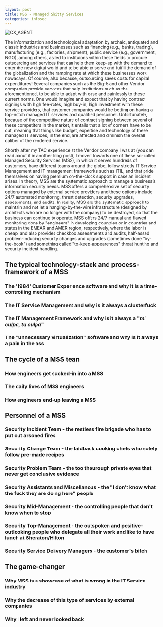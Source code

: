 ```yaml
---
layout: post
title: MSS - Managed Shitty Services
categories: infosec
---
```


![CX_AGENT](https://dcgc.io/cx_agent.png)

The informatization and technological adaptation by archaic, antiquated and classic industries and businesses such as financing (e.g., banks, trading), manufacturing (e.g., factories, shipment), public service (e.g., government, NGO), among others, as led to instituions within these fields to procure outsourcing and services that can help them keep-up with the demand to enter the new digital world and to be able to serve and fulfill the demand of the globalization and the ramping rate at which these businesses work nowadays. Of course, also because, outsourcing saves costs for capital expenditures! Several companies such as the Big-5 and other Vendor companies provide services that help institutions such as the aforementioned, to be able to adapt with ease and painlessly to these current norms. One would imagine and expect that by having contract signings with high fee-rates, high buy-in, high investment with these service providers, that customer companies would be betting on having a top-notch managed IT services and qualified personnel. Unfortunately, because of the competitive nature of contract signing between several of these competitors in the market, it entails that a lot of corners have to be cut, meaning that things like budget, expertise and technology of these managed IT services, in the end, are affected and diminish the overall caliber of the rendered service. 

Shortly after my TAC experience at the Vendor company I was at (you can read about it in another blog post), I moved towards one of these so-called Managed Security Services (MSS), in which it serves hundreds of customers, have different teams around the globe, follow strictly IT Service Management and IT management frameworks such as ITIL, and that pride themselves on having premium on-the-clock support in case an incident arises. In theory, MSS are the systematic approach to manage a business’s information security needs. MSS offers a comprehensive set of security options managed by external service providers and these options include 24/7 automated monitoring, threat detection, security upgrades, assessments, and audits. In reality, MSS are the systematic approach to maintain and not let a hanging-by-the-wire infrastructure (designed by architects who are no longer with the company) to be destroyed, so that the business can continue to operate. MSS offers 24/7 manual and flawed monitoring done by "engineers" in developing countries or in countries and states in the EMEAR and AMER region, respectively, where the labor is cheap, and also provides checkbox assessments and audits, half-assed problem-inducing security changes and upgrades (sometimes done "by-the-book") and something called "to-keep-appearences" threat hunting and security incident handling.

## The typical technology-stack and process-framework of a MSS

### The '1984' Customer Experience software and why it is a time-controlling mechanism

### The IT Service Management and why is it always a clusterfuck

### The IT Management Framework and why is it always a "_mi culpa, tu culpa_"

### The "unnecessary virtualization" software and why is it always a pain in the ass

## The cycle of a MSS tean

### How engineers get sucked-in into a MSS

### The daily lives of MSS engineers

### How engineers end-up leaving a MSS

## Personnel of a MSS

### Security Incident Team - the restless fire brigade who has to put out arsoned fires

### Security Change Team - the laidback cooking chefs who solely follow pre-made recipes 

### Security Problem Team - the too thourough private eyes that never get conclusive evidence

### Security Assistants and Miscellanous - the "I don't know what the fuck they are doing here" people

### Security Mid-Management - the controlling people that don't know when to stop

### Security Top-Management - the outspoken and positive-outlooking people who delegate all their work and like to have lunch at Sheraton/Hilton

### Security Service Delivery Managers - the customer's bitch

## The game-changer

### Why MSS is a showcase of what is wrong in the IT Service industry

### Why the decrease of this type of services by external companies

### Why I left and never looked back
